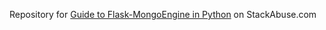 Repository for [Guide to Flask-MongoEngine in Python](https://stackabuse.com/guide-to-flask-mongoengine-in-python/) on StackAbuse.com